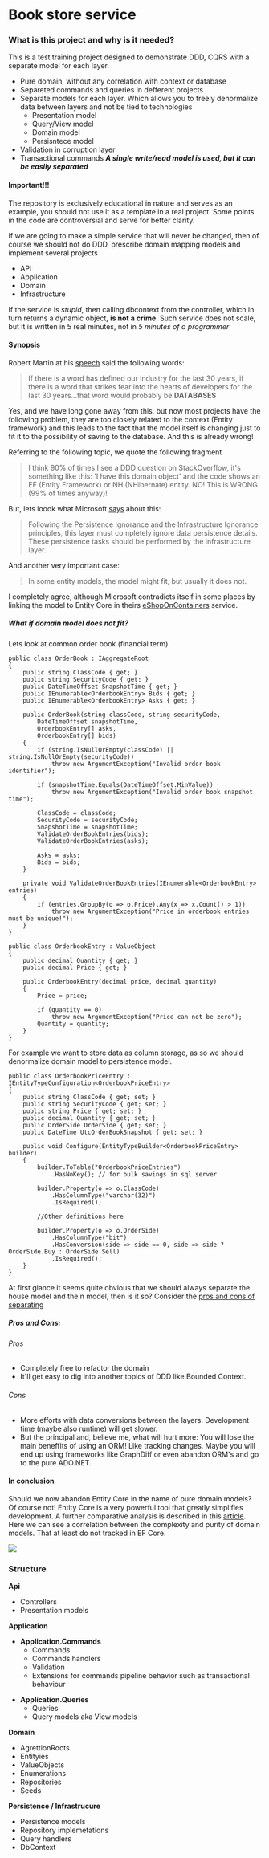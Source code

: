 # Book store service
### What is this project and why is it needed?
This is a test training project designed to demonstrate DDD, CQRS with a separate model for each layer.
+ Pure domain, without any correlation with context or database
+ Separeted commands and queries in defferent projects 
+ Separate models for each layer. Which allows you to freely denormalize data between layers and not be tied to technologies
    + Presentation model  
    + Query/View model 
    + Domain model 
    + Persisntece model 
+ Validation in corruption layer
+ Transactional commands 
***A single write/read model is used, but it can be easily separated***

#### Important!!!
The repository is exclusively educational in nature and serves as an example, you should not use it as a template in a real project. Some points in the code are controversial and serve for better clarity.

If we are going to make a simple service that will never be changed, then of course we should not do DDD, prescribe domain mapping models and implement several projects
+ API
+ Application
+ Domain
+ Infrastructure

If the service is *stupid*, then calling dbcontext from the controller, which in turn returns a dynamic object, **is not a crime**. Such service does not scale, but it is written in 5 real minutes, not in *5 minutes of a programmer*

#### Synopsis
Robert Martin at his [speech](https://www.youtube.com/watch?v=Nsjsiz2A9mg&t=2535s) said the following words:
> If there is a word has defined our industry for the last 30 years, if there is a word that strikes fear into the hearts of developers for the last 30 years...that word would probably be **DATABASES**

Yes, and we have long gone away from this, but now most projects have the following problem, they are too closely related to the context (Entity framework) and this leads to the fact that the model itself is changing just to fit it to the possibility of saving to the database. And this is already wrong!

Referring to the following topic, we quote the following fragment
> I think 90% of times I see a DDD question on StackOverflow, it's something like this: 'I have this domain object' and the code shows an EF (Entity Framework) or NH (NHibernate) entity.
> NO! This is WRONG (99% of times anyway)!

But, lets loook what Microsoft [says](https://docs.microsoft.com/en-us/dotnet/architecture/microservices/microservice-ddd-cqrs-patterns/ddd-oriented-microservice) about this:
> Following the Persistence Ignorance and the Infrastructure Ignorance principles, this layer must completely ignore data persistence details. These persistence tasks should be performed by the infrastructure layer. 

And another very important case:
> In some entity models, the model might fit, but usually it does not.

I completely agree, although Microsoft contradicts itself in some places by linking the model to Entity Core in theirs [eShopOnContainers](https://github.com/dotnet-architecture/eShopOnContainers) service.

##### What if domain model does not fit?
Lets look at common order book (financial term)
```CSharp
public class OrderBook : IAggregateRoot
{
    public string ClassCode { get; }
    public string SecurityCode { get; }
    public DateTimeOffset SnapshotTime { get; }
    public IEnumerable<OrderbookEntry> Bids { get; }
    public IEnumerable<OrderbookEntry> Asks { get; }

    public OrderBook(string classCode, string securityCode,
        DateTimeOffset snapshotTime,
        OrderbookEntry[] asks,
        OrderbookEntry[] bids)
    {
        if (string.IsNullOrEmpty(classCode) || string.IsNullOrEmpty(securityCode))
            throw new ArgumentException("Invalid order book identifier");

        if (snapshotTime.Equals(DateTimeOffset.MinValue))
            throw new ArgumentException("Invalid order book snapshot time");

        ClassCode = classCode;
        SecurityCode = securityCode;
        SnapshotTime = snapshotTime;
        ValidateOrderBookEntries(bids);
        ValidateOrderBookEntries(asks);

        Asks = asks;
        Bids = bids;
    }

    private void ValidateOrderBookEntries(IEnumerable<OrderbookEntry> entries)
    {
        if (entries.GroupBy(o => o.Price).Any(x => x.Count() > 1))
            throw new ArgumentException("Price in orderbook entries must be unique!");
    }
}

public class OrderbookEntry : ValueObject
{
    public decimal Quantity { get; }
    public decimal Price { get; }

    public OrderbookEntry(decimal price, decimal quantity)
    {
        Price = price;

        if (quantity == 0)
            throw new ArgumentException("Price can not be zero");
        Quantity = quantity;
    }
}
```
For example we want to store data as column storage, as so we should denormalize domain model to persistence model.
```CSharp
public class OrderbookPriceEntry : IEntityTypeConfiguration<OrderbookPriceEntry>
{
    public string ClassCode { get; set; }
    public string SecurityCode { get; set; }
    public string Price { get; set; }
    public decimal Quantity { get; set; }
    public OrderSide OrderSide { get; set; }
    public DateTime UtcOrderBookSnapshot { get; set; }

    public void Configure(EntityTypeBuilder<OrderbookPriceEntry> builder)
    {
        builder.ToTable("OrderbookPriceEntries")
            .HasNoKey(); // for bulk savings in sql server

        builder.Property(o => o.ClassCode)
            .HasColumnType("varchar(32)")
            .IsRequired();
        
        //Other definitions here
        
        builder.Property(o => o.OrderSide)
            .HasColumnType("bit")
            .HasConversion(side => side == 0, side => side ? OrderSide.Buy : OrderSide.Sell)
            .IsRequired();
    }
}
```
At first glance it seems quite obvious that we should always separate the house model and the n model, then is it so? Consider the [pros and cons of separating](https://stackoverflow.com/questions/24703756/having-separate-domain-model-and-persistence-model-in-ddd)
##### Pros and Cons:
###### Pros
- Completely free to refactor the domain
- It'll get easy to dig into another topics of DDD like Bounded Context.

###### Cons
- More efforts with data conversions between the layers. Development time (maybe also runtime) will get slower.
- But the principal and, believe me, what will hurt more: You will lose the main beneffits of using an ORM! Like tracking changes. Maybe you will end up using frameworks like GraphDiff or even abandon ORM's and go to the pure ADO.NET.

#### In conclusion
Should we now abandon Entity Core in the name of pure domain models? Of course not! Entity Core is a very powerful tool that greatly simplifies development. A further comparative analysis is described in this [article](https://enterprisecraftsmanship.com/posts/having-the-domain-model-separate-from-the-persistence-model/).
Here we can see a correlation between the complexity and purity of domain models. That at least do not tracked in EF Core.

![](https://raw.githubusercontent.com/dkzkv/DKZKV.ServiceSample/main/assets/2016-04-05-2.png)

### Structure
**Api** 
- Controllers 
- Presentation models
 
**Application** 
+ **Application.Commands** 
    + Commands 
    + Commands handlers 
    + Validation 
    + Extensions for commands pipeline behavior such as transactional behaviour 

- **Application.Queries**
    + Queries 
    + Query models aka View models 

**Domain** 
+ AgrettionRoots 
+ Entityies 
+ ValueObjects 
+ Enumerations 
+ Repositories 
+ Seeds 

**Persistence / Infrastrucure**
+ Persistence models 
+ Repository implemetations 
+ Query handlers 
+ DbContext
